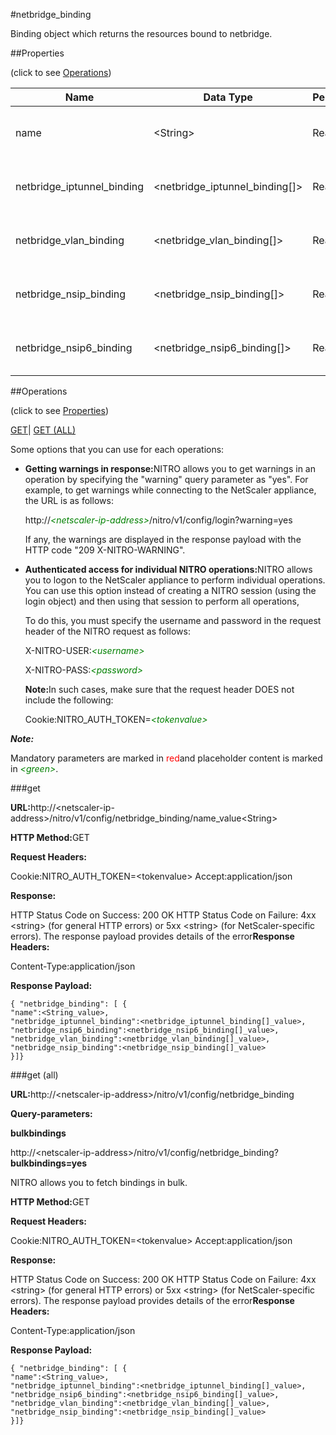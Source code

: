 #netbridge_binding

Binding object which returns the resources bound to netbridge.


##Properties 
<span>(click to see [Operations](#opera))</span>


<table><thead><tr><th>Name</th><th>Data Type</th><th>Permissions</th><th>Description</th></tr></thead><tbody><tr><td>name</td><td>&lt;String></td><td>Read-write</td><td>The name of the network bridge.</td></tr><tr><td>netbridge_iptunnel_binding</td><td>&lt;netbridge_iptunnel_binding[]></td><td>Read-only</td><td>iptunnel that can be bound to netbridge.</td></tr><tr><td>netbridge_vlan_binding</td><td>&lt;netbridge_vlan_binding[]></td><td>Read-only</td><td>vlan that can be bound to netbridge.</td></tr><tr><td>netbridge_nsip_binding</td><td>&lt;netbridge_nsip_binding[]></td><td>Read-only</td><td>nsip that can be bound to netbridge.</td></tr><tr><td>netbridge_nsip6_binding</td><td>&lt;netbridge_nsip6_binding[]></td><td>Read-only</td><td>nsip6 that can be bound to netbridge.</td></tr></tbody></table>
##Operations 
<span>(click to see [Properties](#prope))</span>


[GET]()| [GET (ALL)](#ge)


Some options that you can use for each operations:
<ul><li><p><b>Getting warnings in response:</b>NITRO allows you to get warnings in an operation by specifying the "warning" query parameter as "yes". For example, to get warnings while connecting to the NetScaler appliance, the URL is as follows:</p><p>http://<span style="color:green;font-style:italic;">&lt;netscaler-ip-address&gt;</span>/nitro/v1/config/login?warning=yes</p><p>If any, the warnings are displayed in the response payload with the HTTP code "209 X-NITRO-WARNING".</p></li><li><p><b>Authenticated access for individual NITRO operations:</b>NITRO allows you to logon to the NetScaler appliance to perform individual operations. You can use this option instead of creating a NITRO session (using the login object) and then using that session to perform all operations,</p><p>To do this, you must specify the username and password in the request header of the NITRO request as follows:</p><p>X-NITRO-USER:<span style="color:green;font-style:italic;">&lt;username&gt;</span></p><p>X-NITRO-PASS:<span style="color:green;font-style:italic;">&lt;password&gt;</span></p><p><b>Note:</b>In such cases, make sure that the request header DOES not include the following:</p><p>Cookie:NITRO_AUTH_TOKEN=<span style="color:green;font-style:italic;">&lt;tokenvalue&gt;</span></p></li></ul>



***Note:*** 
Mandatory parameters are marked in <span style="color:#FF0000;">red</span>and placeholder content is marked in <span style="color:green;font-style:italic">&lt;green&gt;</span>.

###get



<b>URL:</b>http://&lt;netscaler-ip-address&gt;/nitro/v1/config/netbridge_binding/name_value&lt;String&gt;
<b>HTTP Method:</b>GET
<b>Request Headers:</b>

Cookie:NITRO_AUTH_TOKEN=&lt;tokenvalue&gt;Accept:application/json

<b>Response:</b>
HTTP Status Code on Success: 200 OKHTTP Status Code on Failure: 4xx &lt;string&gt; (for general HTTP errors) or 5xx &lt;string&gt; (for NetScaler-specific errors). The response payload provides details of the error<b>Response Headers:</b>

Content-Type:application/json

<b>Response Payload: </b>```{ "netbridge_binding": [ {"name":<String_value>,"netbridge_iptunnel_binding":<netbridge_iptunnel_binding[]_value>,"netbridge_nsip6_binding":<netbridge_nsip6_binding[]_value>,"netbridge_vlan_binding":<netbridge_vlan_binding[]_value>,"netbridge_nsip_binding":<netbridge_nsip_binding[]_value>}]}```



###get (all)



<b>URL:</b>http://&lt;netscaler-ip-address&gt;/nitro/v1/config/netbridge_binding
<b>Query-parameters:</b>
<b>bulkbindings</b>
http://&lt;netscaler-ip-address&gt;/nitro/v1/config/netbridge_binding?<b>bulkbindings=yes</b>
NITRO allows you to fetch bindings in bulk.



<b>HTTP Method:</b>GET
<b>Request Headers:</b>

Cookie:NITRO_AUTH_TOKEN=&lt;tokenvalue&gt;Accept:application/json

<b>Response:</b>
HTTP Status Code on Success: 200 OKHTTP Status Code on Failure: 4xx &lt;string&gt; (for general HTTP errors) or 5xx &lt;string&gt; (for NetScaler-specific errors). The response payload provides details of the error<b>Response Headers:</b>

Content-Type:application/json

<b>Response Payload: </b>```{ "netbridge_binding": [ {"name":<String_value>,"netbridge_iptunnel_binding":<netbridge_iptunnel_binding[]_value>,"netbridge_nsip6_binding":<netbridge_nsip6_binding[]_value>,"netbridge_vlan_binding":<netbridge_vlan_binding[]_value>,"netbridge_nsip_binding":<netbridge_nsip_binding[]_value>}]}```



